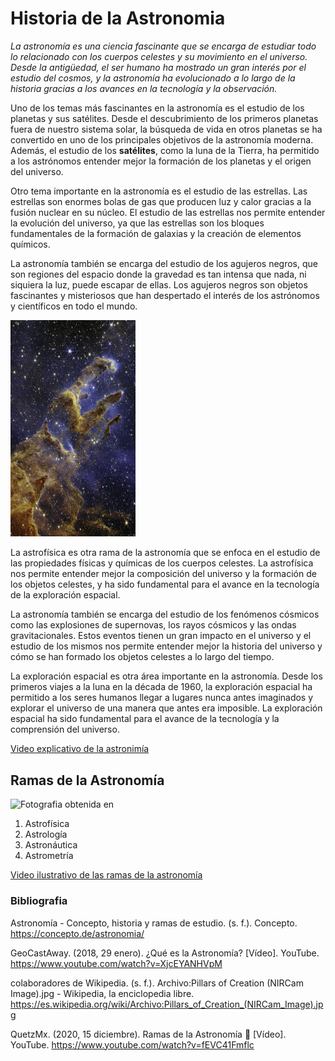 # Historia de la Astronomia

*La astronomía es una ciencia fascinante que se encarga de estudiar todo lo relacionado con los cuerpos celestes y su movimiento en el universo. Desde la antigüedad, el ser humano ha mostrado un gran interés por el estudio del cosmos, y la astronomía ha evolucionado a lo largo de la historia gracias a los avances en la tecnología y la observación.*

Uno de los temas más fascinantes en la astronomía es el estudio de los planetas y sus satélites. Desde el descubrimiento de los primeros planetas fuera de nuestro sistema solar, la búsqueda de vida en otros planetas se ha convertido en uno de los principales objetivos de la astronomía moderna. Además, el estudio de los **satélites**, como la luna de la Tierra, ha permitido a los astrónomos entender mejor la formación de los planetas y el origen del universo.

Otro tema importante en la astronomía es el estudio de las estrellas. Las estrellas son enormes bolas de gas que producen luz y calor gracias a la fusión nuclear en su núcleo. El estudio de las estrellas nos permite entender la evolución del universo, ya que las estrellas son los bloques fundamentales de la formación de galaxias y la creación de elementos químicos.

La astronomía también se encarga del estudio de los agujeros negros, que son regiones del espacio donde la gravedad es tan intensa que nada, ni siquiera la luz, puede escapar de ellas. Los agujeros negros son objetos fascinantes y misteriosos que han despertado el interés de los astrónomos y científicos en todo el mundo.

<img src="j.jpg" width="200">

La astrofísica es otra rama de la astronomía que se enfoca en el estudio de las propiedades físicas y químicas de los cuerpos celestes. La astrofísica nos permite entender mejor la composición del universo y la formación de los objetos celestes, y ha sido fundamental para el avance en la tecnología de la exploración espacial.

La astronomía también se encarga del estudio de los fenómenos cósmicos como las explosiones de supernovas, los rayos cósmicos y las ondas gravitacionales. Estos eventos tienen un gran impacto en el universo y el estudio de los mismos nos permite entender mejor la historia del universo y cómo se han formado los objetos celestes a lo largo del tiempo.

La exploración espacial es otra área importante en la astronomía. Desde los primeros viajes a la luna en la década de 1960, la exploración espacial ha permitido a los seres humanos llegar a lugares nunca antes imaginados y explorar el universo de una manera que antes era imposible. La exploración espacial ha sido fundamental para el avance de la tecnología y la comprensión del universo.

[Video explicativo de la astronimía](https://youtu.be/XjcEYANHVpM)

## Ramas de la Astronomía

![Fotografia obtenida en](https://concepto.de/wp-content/uploads/2018/09/astrofisica-e1536620304793.jpg)

1. Astrofísica
2. Astrología
3. Astronáutica
4. Astrometría

[Video ilustrativo de las ramas de la astronomía](https://youtu.be/fEVC41Fmflc)

### Bibliografia
Astronomía - Concepto, historia y ramas de estudio. (s. f.). Concepto. https://concepto.de/astronomia/

GeoCastAway. (2018, 29 enero). ¿Qué es la Astronomía? [Vídeo]. YouTube. https://www.youtube.com/watch?v=XjcEYANHVpM

colaboradores de Wikipedia. (s. f.). Archivo:Pillars of Creation (NIRCam Image).jpg - Wikipedia, la enciclopedia libre.
https://es.wikipedia.org/wiki/Archivo:Pillars_of_Creation_(NIRCam_Image).jpg

QuetzMx. (2020, 15 diciembre). Ramas de la Astronomía 🌌 [Vídeo]. YouTube. https://www.youtube.com/watch?v=fEVC41Fmflc
